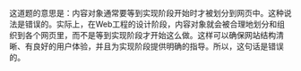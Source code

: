 这道题的意思是：内容对象通常要等到实现阶段开始时才被划分到网页中。这种说法是错误的。实际上，在Web工程的设计阶段，内容对象就会被合理地划分和组织到各个网页里，而不是等到实现阶段才开始这么做。这样可以确保网站结构清晰、有良好的用户体验，并且为实现阶段提供明确的指导。所以，这句话是错误的。